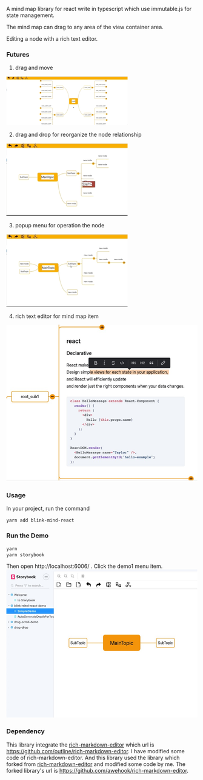 A mind map library for react  write in  typescript which use immutable.js for state management.

The mind map can drag to any area of the view container area. 

Editing a node with a rich text editor.

### Futures
1. drag and move

![image](./screenshots/drag-and-move.gif)

2. drag and drop for reorganize the node relationship

![image](./screenshots/drag-and-drop.gif)

3. popup menu for operation the node

![image](./screenshots/node-popup-menu.gif)

4. rich text editor for mind map item

![image](./screenshots/rich-edit.jpg)

### Usage
In your project, run the command
```
yarn add blink-mind-react
```

### Run the Demo
```
yarn
yarn storybook
```
Then open http://localhost:6006/ .
Click the demo1 menu item.
![image](./screenshots/open-demo.jpg)



### Dependency

This library integrate the [rich-markdown-editor](https://github.com/outline/rich-markdown-editor) which url is https://github.com/outline/rich-markdown-editor.
I have modified some code of rich-markdown-editor.
And this library used the library which forked from [rich-markdown-editor](https://github.com/outline/rich-markdown-editor) and modified some code by me.
The forked library's url is https://github.com/awehook/rich-markdown-editor.
